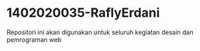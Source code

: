 # 1402020035-RaflyErdani
Repositori ini akan digunakan untuk seluruh kegiatan desain dan pemrograman web
